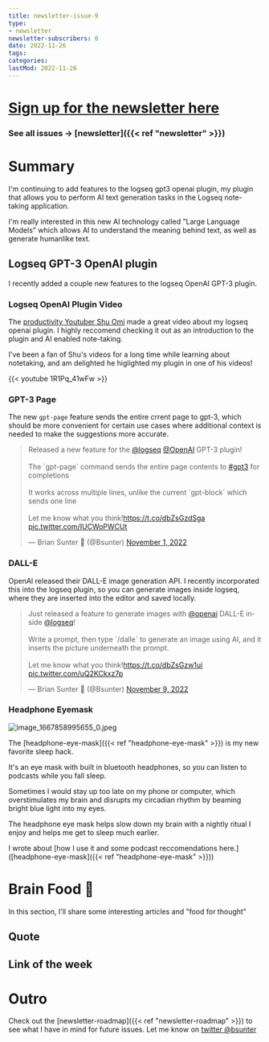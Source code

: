 ```yaml
---
title: newsletter-issue-9
type:
- newsletter
newsletter-subscribers: 0
date: 2022-11-26
tags:
categories:
lastMod: 2022-11-26
---
```

#  [Sign up for the newsletter here](https://www.getrevue.co/profile/bsunter/issues/weekly-newsletter-of-brian-sunter-issue-1-1220479)

### See all issues -> [newsletter]({{< ref "newsletter" >}})

# Summary

I'm continuing to add features to the logseq gpt3 openai plugin, my plugin that allows you to perform AI text generation tasks in the Logseq note-taking application.

I'm really interested in this new AI technology called "Large Language Models" which allows AI to understand the meaning behind text, as well as generate humanlike text.

## Logseq GPT-3 OpenAI plugin

I recently added a couple new features to the logseq OpenAI GPT-3 plugin.

### Logseq OpenAI Plugin Video

The [productivity Youtuber Shu Omi](https://www.youtube.com/@ShuOmi_Official) made a great video about my logseq openai plugin. I highly reccomend checking it out as an introduction to the plugin and AI enabled note-taking.

I've been a fan of Shu's videos for a long time while learning about notetaking, and am delighted he higlighted my plugin in one of his videos!

{{< youtube 1R1Pq_41wFw >}}

### GPT-3 Page

The new `gpt-page` feature sends the entire crrent page to gpt-3, which should be more convenient for certain use cases where additional context is needed to make the suggestions more accurate.

<blockquote class="twitter-tweet"><p lang="en" dir="ltr">Released a new feature for the <a href="https://twitter.com/logseq?ref_src=twsrc%5Etfw">@logseq</a> <a href="https://twitter.com/OpenAI?ref_src=twsrc%5Etfw">@OpenAI</a> GPT-3 plugin!<br><br>The `gpt-page` command sends the entire page contents to <a href="https://twitter.com/hashtag/gpt3?src=hash&amp;ref_src=twsrc%5Etfw">#gpt3</a> for completions<br><br>It works across multiple lines, unlike the current `gpt-block` which sends one line<br><br>Let me know what you think!<a href="https://t.co/dbZsGzdSga">https://t.co/dbZsGzdSga</a> <a href="https://t.co/IUCWoPWCUt">pic.twitter.com/IUCWoPWCUt</a></p>&mdash; Brian Sunter 🧠 (@Bsunter) <a href="https://twitter.com/Bsunter/status/1587513598896525312?ref_src=twsrc%5Etfw">November 1, 2022</a></blockquote> <script async src="https://platform.twitter.com/widgets.js" charset="utf-8"></script>

### DALL-E

OpenAI released their DALL-E image generation API. I recently incorporated this into the logseq plugin, so you can generate images inside logseq, where they are inserted into the editor and saved locally.

<blockquote class="twitter-tweet"><p lang="en" dir="ltr">Just released a feature to generate images with <a href="https://twitter.com/OpenAI?ref_src=twsrc%5Etfw">@openai</a> DALL-E inside <a href="https://twitter.com/logseq?ref_src=twsrc%5Etfw">@logseq</a>!<br><br>Write a prompt, then type `/dalle` to generate an image using AI, and it inserts the picture underneath the prompt. <br><br>Let me know what you think!<a href="https://t.co/dbZsGzw1ui">https://t.co/dbZsGzw1ui</a> <a href="https://t.co/uQ2KCkxz7p">pic.twitter.com/uQ2KCkxz7p</a></p>&mdash; Brian Sunter 🧠 (@Bsunter) <a href="https://twitter.com/Bsunter/status/1590174757651378177?ref_src=twsrc%5Etfw">November 9, 2022</a></blockquote> <script async src="https://platform.twitter.com/widgets.js" charset="utf-8"></script>

### Headphone Eyemask

![image_1667858995655_0.jpeg](/assets/image_1667858995655_0_1667859078784_0.jpeg)

The [headphone-eye-mask]({{< ref "headphone-eye-mask" >}}) is my new favorite sleep hack.

It's an eye mask with built in bluetooth headphones, so you can listen to podcasts while you fall sleep.

Sometimes I would stay up too late on my phone or computer, which overstimulates my brain and disrupts my circadian rhythm by beaming bright blue light into my eyes.

The headphone eye mask helps slow down my brain with a nightly ritual I enjoy and helps me get to sleep much earlier.

I wrote about [how I use it and some podcast reccomendations here.]([headphone-eye-mask]({{< ref "headphone-eye-mask" >}}))

# Brain Food 🧠

In this section, I'll share some interesting articles and "food for thought"

## Quote

## Link of the week



# Outro

Check out the [newsletter-roadmap]({{< ref "newsletter-roadmap" >}}) to see what I have in mind for future issues. Let me know on [twitter @bsunter](https://twitter.com)
